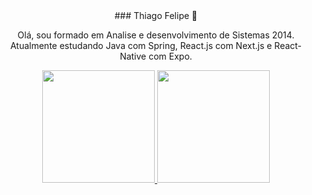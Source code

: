 <div align="center">
### Thiago Felipe 👋

Olá, sou formado em Analise e desenvolvimento de Sistemas 2014. <br>
Atualmente estudando Java com Spring, React.js com Next.js e React-Native com Expo.
</div>
<div align="center">
  <a href="https://github.com/thiagofelipe-analistati">
  <img height="180em" src="https://github-readme-stats.vercel.app/api?username=thiagofelipe-analistati&show_icons=true&theme=midnight-purple&include_all_commits=true&count_private=true"/>
  <img height="180em" src="https://github-readme-stats.vercel.app/api/top-langs/?username=thiagofelipe-analistati&layout=compact&langs_count=7&theme=midnight-purple"/>
</div>
